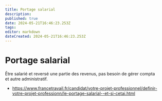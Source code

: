 ```yaml
---
title: Portage salarial
description: 
published: true
date: 2024-05-21T16:46:23.253Z
tags: 
editor: markdown
dateCreated: 2024-05-21T16:46:23.253Z
---
```


# Portage salarial

Être salarié et reversé une partie des revenus, pas besoin de gérer compta et autre administratif.

- <https://www.francetravail.fr/candidat/votre-projet-professionnel/definir-votre-projet-professionn/le-portage-salarial--et-si-cetai.html>
